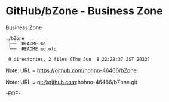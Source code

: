 # GitHub/bZone - Business Zone

Business Zone

    ./bZone
     ├──  README.md
     └──  README.md.old
     
     0 directories, 2 files (Thu Jun  8 22:28:37 JST 2023)


Note: URL = https://github.com/hohno-46466/bZone

Note: URL = git@github.com:hohno-46466/bZone.git

-EOF-
